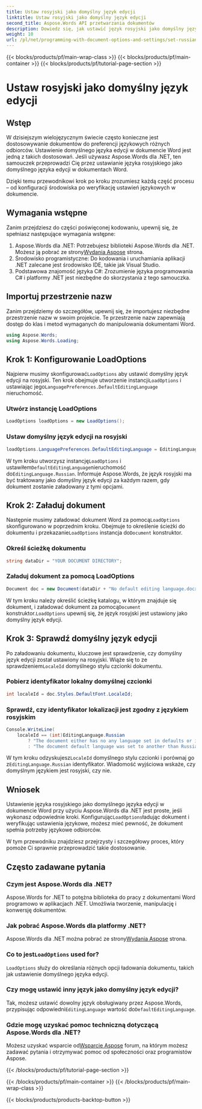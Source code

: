 ```yaml
---
title: Ustaw rosyjski jako domyślny język edycji
linktitle: Ustaw rosyjski jako domyślny język edycji
second_title: Aspose.Words API przetwarzania dokumentów
description: Dowiedz się, jak ustawić język rosyjski jako domyślny język edycji w dokumentach Word za pomocą Aspose.Words dla .NET. Postępuj zgodnie z naszym przewodnikiem krok po kroku, aby uzyskać szczegółowe instrukcje.
weight: 10
url: /pl/net/programming-with-document-options-and-settings/set-russian-as-default-editing-language/
---
```


{{< blocks/products/pf/main-wrap-class >}}
{{< blocks/products/pf/main-container >}}
{{< blocks/products/pf/tutorial-page-section >}}

# Ustaw rosyjski jako domyślny język edycji

## Wstęp

W dzisiejszym wielojęzycznym świecie często konieczne jest dostosowywanie dokumentów do preferencji językowych różnych odbiorców. Ustawienie domyślnego języka edycji w dokumencie Word jest jedną z takich dostosowań. Jeśli używasz Aspose.Words dla .NET, ten samouczek przeprowadzi Cię przez ustawianie języka rosyjskiego jako domyślnego języka edycji w dokumentach Word. 

Dzięki temu przewodnikowi krok po kroku zrozumiesz każdą część procesu – od konfiguracji środowiska po weryfikację ustawień językowych w dokumencie.

## Wymagania wstępne

Zanim przejdziesz do części poświęconej kodowaniu, upewnij się, że spełniasz następujące wymagania wstępne:

1.  Aspose.Words dla .NET: Potrzebujesz biblioteki Aspose.Words dla .NET. Możesz ją pobrać ze strony[Wydania Aspose](https://releases.aspose.com/words/net/) strona.
2. Środowisko programistyczne: Do kodowania i uruchamiania aplikacji .NET zalecane jest środowisko IDE, takie jak Visual Studio.
3. Podstawowa znajomość języka C#: Zrozumienie języka programowania C# i platformy .NET jest niezbędne do skorzystania z tego samouczka.

## Importuj przestrzenie nazw

Zanim przejdziemy do szczegółów, upewnij się, że importujesz niezbędne przestrzenie nazw w swoim projekcie. Te przestrzenie nazw zapewniają dostęp do klas i metod wymaganych do manipulowania dokumentami Word.

```csharp
using Aspose.Words;
using Aspose.Words.Loading;
```

## Krok 1: Konfigurowanie LoadOptions

 Najpierw musimy skonfigurować`LoadOptions` aby ustawić domyślny język edycji na rosyjski. Ten krok obejmuje utworzenie instancji`LoadOptions` i ustawiając jego`LanguagePreferences.DefaultEditingLanguage` nieruchomość.

### Utwórz instancję LoadOptions

```csharp
LoadOptions loadOptions = new LoadOptions();
```

### Ustaw domyślny język edycji na rosyjski

```csharp
loadOptions.LanguagePreferences.DefaultEditingLanguage = EditingLanguage.Russian;
```

 W tym kroku utworzysz instancję`LoadOptions` i ustawiłem`DefaultEditingLanguage`nieruchomość do`EditingLanguage.Russian`. Informuje Aspose.Words, że język rosyjski ma być traktowany jako domyślny język edycji za każdym razem, gdy dokument zostanie załadowany z tymi opcjami.

## Krok 2: Załaduj dokument

 Następnie musimy załadować dokument Word za pomocą`LoadOptions` skonfigurowano w poprzednim kroku. Obejmuje to określenie ścieżki do dokumentu i przekazanie`LoadOptions` instancja do`Document` konstruktor.

### Określ ścieżkę dokumentu

```csharp
string dataDir = "YOUR DOCUMENT DIRECTORY";
```

### Załaduj dokument za pomocą LoadOptions

```csharp
Document doc = new Document(dataDir + "No default editing language.docx", loadOptions);
```

 W tym kroku należy określić ścieżkę katalogu, w którym znajduje się dokument, i załadować dokument za pomocą`Document` konstruktor.`LoadOptions` upewnij się, że język rosyjski jest ustawiony jako domyślny język edycji.

## Krok 3: Sprawdź domyślny język edycji

 Po załadowaniu dokumentu, kluczowe jest sprawdzenie, czy domyślny język edycji został ustawiony na rosyjski. Wiąże się to ze sprawdzeniem`LocaleId` domyślnego stylu czcionki dokumentu.

### Pobierz identyfikator lokalny domyślnej czcionki

```csharp
int localeId = doc.Styles.DefaultFont.LocaleId;
```

### Sprawdź, czy identyfikator lokalizacji jest zgodny z językiem rosyjskim

```csharp
Console.WriteLine(
    localeId == (int)EditingLanguage.Russian
        ? "The document either has no any language set in defaults or it was set to Russian originally."
        : "The document default language was set to another than Russian language originally, so it is not overridden.");
```

 W tym kroku odzyskujesz`LocaleId` domyślnego stylu czcionki i porównaj go z`EditingLanguage.Russian` identyfikator. Wiadomość wyjściowa wskaże, czy domyślnym językiem jest rosyjski, czy nie.

## Wniosek

 Ustawienie języka rosyjskiego jako domyślnego języka edycji w dokumencie Word przy użyciu Aspose.Words dla .NET jest proste, jeśli wykonasz odpowiednie kroki. Konfigurując`LoadOptions`ładując dokument i weryfikując ustawienia językowe, możesz mieć pewność, że dokument spełnia potrzeby językowe odbiorców. 

W tym przewodniku znajdziesz przejrzysty i szczegółowy proces, który pomoże Ci sprawnie przeprowadzić takie dostosowanie.

## Często zadawane pytania

### Czym jest Aspose.Words dla .NET?

Aspose.Words for .NET to potężna biblioteka do pracy z dokumentami Word programowo w aplikacjach .NET. Umożliwia tworzenie, manipulację i konwersję dokumentów.

### Jak pobrać Aspose.Words dla platformy .NET?

 Aspose.Words dla .NET można pobrać ze strony[Wydania Aspose](https://releases.aspose.com/words/net/) strona.

###  Co to jest`LoadOptions` used for?

`LoadOptions` służy do określania różnych opcji ładowania dokumentu, takich jak ustawienie domyślnego języka edycji.

### Czy mogę ustawić inny język jako domyślny język edycji?

 Tak, możesz ustawić dowolny język obsługiwany przez Aspose.Words, przypisując odpowiedni`EditingLanguage` wartość do`DefaultEditingLanguage`.

### Gdzie mogę uzyskać pomoc techniczną dotyczącą Aspose.Words dla .NET?

 Możesz uzyskać wsparcie od[Wsparcie Aspose](https://forum.aspose.com/c/words/8) forum, na którym możesz zadawać pytania i otrzymywać pomoc od społeczności oraz programistów Aspose.

{{< /blocks/products/pf/tutorial-page-section >}}

{{< /blocks/products/pf/main-container >}}
{{< /blocks/products/pf/main-wrap-class >}}

{{< blocks/products/products-backtop-button >}}
